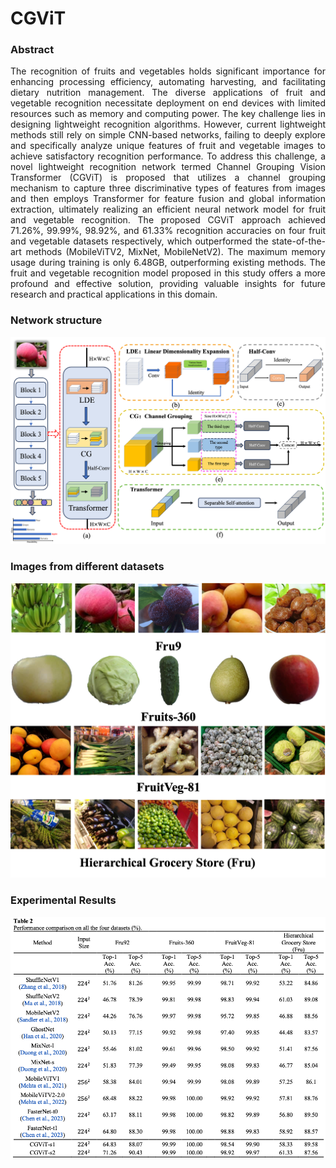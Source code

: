 # CGViT
### Abstract

<div style="text-align: justify;">
The recognition of fruits and vegetables holds significant importance for enhancing processing efficiency, automating harvesting, and facilitating dietary nutrition management. The diverse applications of fruit and vegetable recognition necessitate deployment on end devices with limited resources such as memory and computing power. The key challenge lies in designing lightweight recognition algorithms. However, current lightweight methods still rely on simple CNN-based networks, failing to deeply explore and specifically analyze unique features of fruit and vegetable images to achieve satisfactory recognition performance. To address this challenge, a novel lightweight recognition network termed Channel Grouping Vision Transformer (CGViT) is proposed that utilizes a channel grouping mechanism to capture three discriminative types of features from images and then employs Transformer for feature fusion and global information extraction, ultimately realizing an efficient neural network model for fruit and vegetable recognition. The proposed CGViT approach achieved 71.26%, 99.99%, 98.92%, and 61.33% recognition accuracies on four fruit and vegetable datasets respectively, which outperformed the state-of-the-art methods (MobileViTV2, MixNet, MobileNetV2). The maximum memory usage during training is only 6.48GB, outperforming existing methods. The fruit and vegetable recognition model proposed in this study offers a more profound and effective solution, providing valuable insights for future research and practical applications in this domain.
</div>

### Network structure
![Basic Framework of CGViT](readme_files/structure.png) 

### Images from different datasets
![](readme_files/introduction-2.png) 

### Experimental Results
![](readme_files/table2.png)